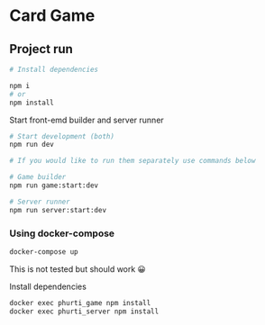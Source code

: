 # Card Game## Project run```bash# Install dependenciesnpm i# ornpm install ```Start front-emd builder and server runner```bash# Start development (both)npm run dev# If you would like to run them separately use commands below# Game builder npm run game:start:dev# Server runnernpm run server:start:dev```### Using docker-compose```bashdocker-compose up```This is not tested but should work 😀Install dependencies```bashdocker exec phurti_game npm installdocker exec phurti_server npm install```